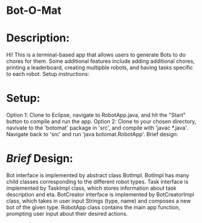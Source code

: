 # Bot-O-Mat

# Description:
Hi! This is a terminal-based app that allows users to generate Bots to do chores for them. Some additional features include adding additional chores, printing a leaderboard, creating multipble robots, and having tasks specific to each robot.
Setup instructions:

# Setup:
Option 1: Clone to Eclipse, navigate to RobotApp.java, and hit the "Start" button to compile and run the app.
Option 2: Clone to your chosen directory, navivate to the 'botomat' package in 'src', and compile with 'javac *.java'. Navigate back to 'src' and run 'java botomat.RobotApp'.
Brief design:

# *Brief* Design:
Bot interface is implemented by abstract class BotImpl. BotImpl has many child classes corresponding to the different robot types.
Task interface is implemented by TaskImpl class, which stores information about task description and eta.
BotCreator interface is implemented by BotCreatorImpl class, which takes in user input Strings (type, name) and composes a new bot of the given type.
RobotApp class contains the main app function, prompting user input about their desired actions.
